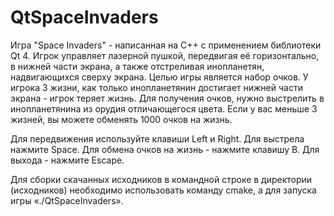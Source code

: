 # QtSpaceInvaders
Игра "Space Invaders" - написанная на С++ с применением библиотеки Qt 4. Игрок управляет лазерной пушкой, передвигая её горизонтально, в нижней части экрана, а также отстреливая инопланетян, надвигающихся сверху экрана. 
Целью игры является набор очков. У игрока 3 жизни, как только инопланетянин достигает нижней части экрана - игрок теряет жизнь. Для получения очков, нужно выстрелить в инопланетянина из орудия отличающегося цвета.
Если у вас меньше 3 жизней, вы можете обменять 1000 очков на жизнь.

Для передвижения используйте клавиши Left и Right.
Для выстрела нажмите Space.
Для обмена очков на жизнь - нажмите клавишу B.
Для выхода - нажмите Escape.

Для сборки скачанных исходников в командной строке в директории (исходников) необходимо использовать команду cmake, а для запуска игры  «./QtSpaceInvaders».  

